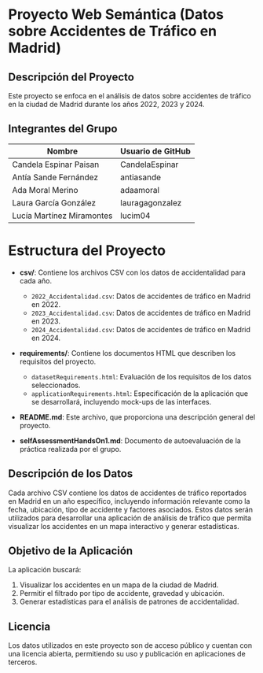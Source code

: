 # Proyecto Web Semántica (Datos sobre Accidentes de Tráfico en Madrid)

## Descripción del Proyecto
Este proyecto se enfoca en el análisis de datos sobre accidentes de tráfico en la ciudad de Madrid durante los años 2022, 2023 y 2024. 

## Integrantes del Grupo

| Nombre                    | Usuario de GitHub       |
|---------------------------|-------------------------|
| Candela Espinar Paisan    | CandelaEspinar          |
| Antía Sande Fernández     | antiasande              |
| Ada Moral Merino          | adaamoral               |
| Laura García González     | lauragagonzalez         |
| Lucía Martínez Miramontes | lucim04                 |

# Estructura del Proyecto

- **csv/**: Contiene los archivos CSV con los datos de accidentalidad para cada año.
  - `2022_Accidentalidad.csv`: Datos de accidentes de tráfico en Madrid en 2022.
  - `2023_Accidentalidad.csv`: Datos de accidentes de tráfico en Madrid en 2023.
  - `2024_Accidentalidad.csv`: Datos de accidentes de tráfico en Madrid en 2024.

- **requirements/**: Contiene los documentos HTML que describen los requisitos del proyecto.
  - `datasetRequirements.html`: Evaluación de los requisitos de los datos seleccionados.
  - `applicationRequirements.html`: Especificación de la aplicación que se desarrollará, incluyendo mock-ups de las interfaces.

- **README.md**: Este archivo, que proporciona una descripción general del proyecto.

- **selfAssessmentHandsOn1.md**: Documento de autoevaluación de la práctica realizada por el grupo.

## Descripción de los Datos
Cada archivo CSV contiene los datos de accidentes de tráfico reportados en Madrid en un año específico, incluyendo información relevante como la fecha, ubicación, tipo de accidente y factores asociados. Estos datos serán utilizados para desarrollar una aplicación de análisis de tráfico que permita visualizar los accidentes en un mapa interactivo y generar estadísticas.

## Objetivo de la Aplicación
La aplicación buscará:
1. Visualizar los accidentes en un mapa de la ciudad de Madrid.
2. Permitir el filtrado por tipo de accidente, gravedad y ubicación.
3. Generar estadísticas para el análisis de patrones de accidentalidad.
 
## Licencia
Los datos utilizados en este proyecto son de acceso público y cuentan con una licencia abierta, permitiendo su uso y publicación en aplicaciones de terceros.
